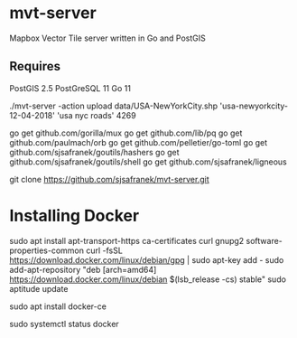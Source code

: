 # mvt-server
Mapbox Vector Tile server written in Go and PostGIS

## Requires
PostGIS 2.5
PostGreSQL 11
Go 11


./mvt-server -action upload data/USA-NewYorkCity.shp 'usa-newyorkcity-12-04-2018' 'usa nyc roads' 4269


go get github.com/gorilla/mux
go get github.com/lib/pq
go get github.com/paulmach/orb
go get github.com/pelletier/go-toml
go get github.com/sjsafranek/goutils/hashers
go get github.com/sjsafranek/goutils/shell
go get github.com/sjsafranek/ligneous







git clone https://github.com/sjsafranek/mvt-server.git




# Installing Docker

sudo apt install apt-transport-https ca-certificates curl gnupg2 software-properties-common
curl -fsSL https://download.docker.com/linux/debian/gpg | sudo apt-key add -
sudo add-apt-repository "deb [arch=amd64] https://download.docker.com/linux/debian $(lsb_release -cs) stable"
sudo aptitude update

sudo apt install docker-ce


sudo systemctl status docker
